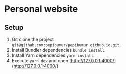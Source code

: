 # Personal website

## Setup

1. Git clone the project `git@github.com:pepibumur/pepibumur.github.io.git`.
2. Install Bundler dependencies `bundle install`.
3. Install Yarn dependencies `yarn install`.
4. Execute `yarn dev` and open [http://127.0.0.1:4000/](http://127.0.0.1:4000/)

